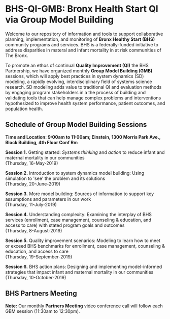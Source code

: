 # BHS-QI-GMB: Bronx Health Start QI via Group Model Building 
Welcome to our repository of information and tools to support collaborative planning, implementation, and monitoring of <b>Bronx Healthy Start (BHS)</b> community programs and services. BHS is a federally-funded initiative to address disparities in materal and infant mortality in at risk communities of The Bronx.  

To promote an ethos of continual <b>Quality Improvement (QI)</b> the BHS Partnership, we have organized monthly <b>Group Model Building (GMB)</b> sessions, which will apply best practices in system dynamics (SD) modeling, a rapidly evolving, interdisciplinary field of systems science research. SD modeling adds value to traditional QI and evaluation methods by engaging program stakeholders in a the process of building and validating tools that can help manage complex problems and interventions hypothesized to improve health system performance, patient outcomes, and population health. 

## Schedule of Group Model Building Sessions

<b>Time and Location: 9:00am to 11:00am; Einstein, 1300 Morris Park Ave., Block Building, 4th Floor Conf Rm</b>

<b>Session 1.</b> Getting started: <i>Systems thinking</i> and <i>action</i> to reduce infant and maternal mortality in our communities <br> (Thursday, 16-May-2019)<br>

<b>Session 2.</b> Introduction to system dynamics model building: Using simulation to 'see' the problem and its solutions<br> (Thursday, 20-June-2019)<br>

<b>Session 3.</b> More model building: Sources of information to support key assumptions and parameters in our work<br>(Thursday, 11-July-2019)<br>

<b>Session 4.</b> Understanding complexity: Examining the interplay of BHS services (enrollment, case management, counseling & education, and access to care) with stated program goals and outcomes<br>(Thursday, 8-August-2019)<br>

<b>Session 5.</b> Quality improvement scenarios: Modeling to learn how to meet or exceed BHS benchmarks for enrollment, case management, counseling & education, and access to care<br>(Thursday, 19-September-2019)<br> 

<b>Session 6.</b> BHS action plans: Designing and implementing model-informed strategies that impact infant and maternal mortality in our communities<br>(Thursday, 10-October-2019)<br> 

## BHS Partners Meeting

<b>Note:</b> Our monthly <b>Partners Meeting</b> video conference call will follow each GBM session (11:30am to 12:30pm).

